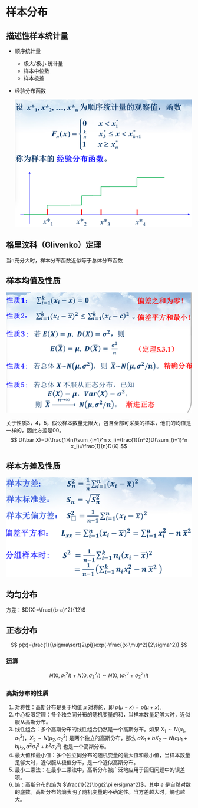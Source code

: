 # 样本分布

## 描述性样本统计量

- 顺序统计量

  - 极大/极小 统计量
  - 样本中位数
  - 样本极差

- 经验分布函数

  ![image-20231104161450632](./%E6%A0%B7%E6%9C%AC%E7%BB%9F%E8%AE%A1%E9%87%8F%E7%9A%84%E4%B8%89%E5%A4%A7%E5%88%86%E5%B8%83.assets/image-20231104161450632.png)

## 格里汶科（Glivenko）定理

当n充分大时，样本分布函数近似等于总体分布函数

## 样本均值及性质

![image-20231104161913528](./%E6%A0%B7%E6%9C%AC%E7%BB%9F%E8%AE%A1%E9%87%8F%E7%9A%84%E4%B8%89%E5%A4%A7%E5%88%86%E5%B8%83.assets/image-20231104161913528.png)

关于性质3，4，5，假设样本数量无限大，包含全部可采集的样本，他们的均值是一样的，因此方差是00。
$$
D(\bar X)=D(\frac{1}{n}\sum_{i=1}^n x_i)=\frac{1}{n^2}D(\sum_{i=1}^n x_i)=\frac{1}{n}D(X)
$$

## 样本方差及性质

![image-20231104162928786](./%E6%A0%B7%E6%9C%AC%E7%BB%9F%E8%AE%A1%E9%87%8F%E7%9A%84%E4%B8%89%E5%A4%A7%E5%88%86%E5%B8%83.assets/image-20231104162928786.png)

## 均匀分布

方差：$D(X)=\frac{(b-a)^2}{12}$

## 正态分布

$$
p(x)=\frac{1}{\sigma\sqrt{2\pi}}exp(-\frac{(x-\mu)^2}{2\sigma^2})
$$



### 运算

$$
N(0,\sigma^2_1I)+N(0,\sigma^2_2I) \sim N(0,(\sigma^2_1+\sigma^2_2)I)
$$



### 高斯分布的性质

1. 对称性：高斯分布是关于均值 $\mu$ 对称的，即 $p(\mu-x) = p(\mu+x)$。
2. 中心极限定理：多个独立同分布的随机变量的和，当样本数量足够大时，近似服从高斯分布。
3. 线性组合：多个高斯分布的线性组合仍然是一个高斯分布。如果 $X_1 \sim N(\mu_1, \sigma_1^2)$，$X_2 \sim N(\mu_2, \sigma_2^2)$ 是两个独立的高斯分布，那么 $aX_1+bX_2 \sim N(a\mu_1+b\mu_2, a^2\sigma_1^2+b^2\sigma_2^2)$ 也是一个高斯分布。
4. 最大值和最小值：多个独立同分布的随机变量的最大值和最小值，当样本数量足够大时，近似服从极值分布，是一个近似高斯分布。
5. 最小二乘法：在最小二乘法中，高斯分布被广泛地应用于回归问题中的误差项。
6. 熵：高斯分布的熵为 $\frac{1}{2}\log(2\pi e\sigma^2)$，其中 $e$ 是自然对数的底数。高斯分布的熵表明了随机变量的不确定性。当方差越大时，熵也越大。